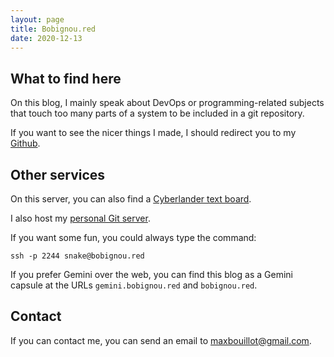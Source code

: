```yaml
---
layout: page
title: Bobignou.red
date: 2020-12-13
---
```

## What to find here 
On this blog, I mainly speak about DevOps or programming-related subjects that touch too many parts of a system to be included in a git repository. 
 
If you want to see the nicer things I made, I should redirect you to my [Github](https://github.com/Arkaeriit). 
 
## Other services 
On this server, you can also find a [Cyberlander text board](https://cyberland.bobignou.red). 
 
I also host my [personal Git server](https://git.bobignou.red). 
 
If you want some fun, you could always type the command: 
```shell 
ssh -p 2244 snake@bobignou.red 
``` 
 
If you prefer Gemini over the web, you can find this blog as a Gemini capsule at the URLs `gemini.bobignou.red` and `bobignou.red`.

## Contact

If you can contact me, you can send an email to <a href = "mailto: maxbouillot@gmail.com">maxbouillot@gmail.com</a>.

